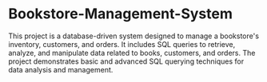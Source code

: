 # Bookstore-Management-System
This project is a database-driven system designed to manage a bookstore's inventory, customers, and orders. It includes SQL queries to retrieve, analyze, and manipulate data related to books, customers, and orders. The project demonstrates basic and advanced SQL querying techniques for data analysis and management.
